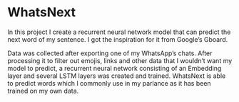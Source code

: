 # WhatsNext

In this project I create a recurrent neural network model that can predict the next word of my sentence. I got the inspiration for it from Google’s Gboard. 

Data was collected after exporting one of my WhatsApp’s chats. After processing it to filter out emojis, links and other data that I wouldn’t want my model to predict, a recurrent neural network consisting of an Embedding layer and several LSTM layers was created and trained. 
WhatsNext is able to predict words which I commonly use in my parlance as it has been trained on my own data.
